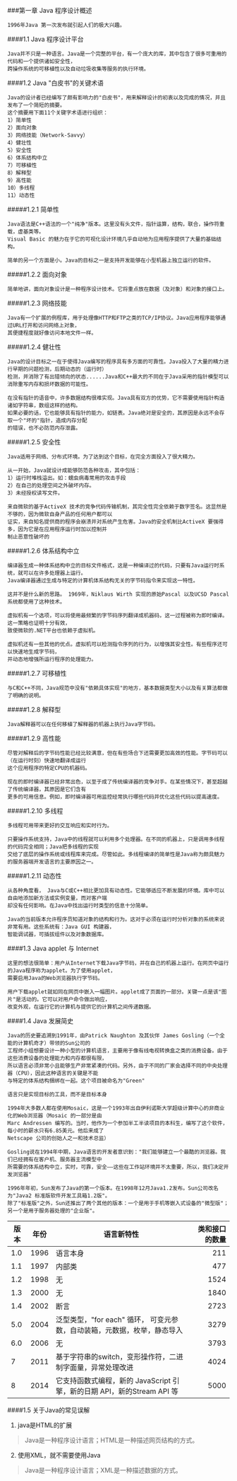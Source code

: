 ###第一章 Java 程序设计概述

    1996年Java 第一次发布就引起人们的极大兴趣。
####1.1 Java 程序设计平台

    Java并不只是一种语言。Java是一个完整的平台，有一个庞大的库，其中包含了很多可重用的代码和一个提供诸如安全性，
    跨操作系统的可移植性以及自动垃圾收集等服务的执行环境。
    
####1.2 Java "白皮书"的关键术语

    Java的设计者已经编写了颇有影响力的"白皮书"，用来解释设计的初衷以及完成的情况，并且发布了一个简短的摘要。
    这个摘要用下面11个关键字术语进行组织：
    1）简单性
    2）面向对象
    3）网络技能（Network-Savvy）
    4）健壮性
    5）安全性
    6）体系结构中立
    7）可移植性
    8）解释型
    9）高性能
    10）多线程
    11）动态性
    
#####1.2.1 简单性

    Java语法是C++语法的一个"纯净"版本。这里没有头文件，指针运算，结构，联合，操作符重载，虚基类等。
    Visual Basic 的魅力在于它的可视化设计环境几乎自动地为应用程序提供了大量的基础结构。
    
    简单的另一个方面是小。Java的目标之一是支持开发能够在小型机器上独立运行的软件。
    
#####1.2.2 面向对象

    简单地讲，面向对象设计是一种程序设计技术。它将重点放在数据（及对象）和对象的接口上。
    
#####1.2.3 网络技能

    Java有一个扩展的例程库，用于处理像HTTP和FTP之类的TCP/IP协议。Java应用程序能够通过URL打开和访问网络上对象，
    其便捷程度就好像访问本地文件一样。
    
#####1.2.4 健壮性

    Java的设计目标之一在于使得Java编写的程序具有多方面的可靠性。Java投入了大量的精力进行早期的问题检测，后期动态的（运行时）
    检测，并消除了有出错倾向的状态......Java和C++最大的不同在于Java采用的指针模型可以消除重写内存和损坏数据的可能性。
    
    在没有指针的语音中，许多数据结构很难实现。Java具有双方的优势，它不需要使用指针构造诸如字符串，数组这样的结构。
    如果必要的话，它也能够具有指针的能力，如链表。Java绝对是安全的，其原因是永远不会存取一个"坏的"指针，造成内存分配
    的错误，也不必防范内存泄露。
    
#####1.2.5 安全性

    Java适用于网络、分布式环境。为了达到这个目标，在完全方面投入了很大精力。
    
    从一开始，Java就设计成能够防范各种攻击，其中包括：
    1）运行时堆栈溢出。如：蠕虫病毒常用的攻击手段
    2）在自己的处理空间之外破坏内存。
    3）未经授权读写文件。
    
    来自微软的基于ActiveX 技术的竞争代码传输机制，其完全性完全依赖于数字签名。这显然是不够的，因为微软自身产品的任何用户都可以
    证实，来自知名提供商的程序会崩溃并对系统产生危害。Java的安全机制比ActiveX 要强得多，因为它是在应用程序运行时加以控制并
    制止恶意性破坏的
    
#####1.2.6 体系结构中立

    编译器生成一种体系结构中立的目标文件格式，这是一种编译过的代码，只要有Java运行时系统，就可以在许多处理器上运行。
    Java编译器通过生成与特定的计算机体系结构无关的字节码指令来实现这一特性。
    
    这并不是什么新的思路。 1969年，Niklaus Wirth 实现的原始Pascal 以及UCSD Pascal 系统都使用了这种技术。
    
    虚拟机有一个选项，可以将使用最频繁的字节码序列翻译成机器码，这一过程被称为即时编译。这一策略也证明十分有效，
    致使微软的.NET平台也依赖于虚拟机。
    
    虚拟机还有一些其他的优点。虚拟机可以检测指令序列的行为，以增强其安全性。有些程序还可以快速地生成字节码，
    并动态地增强所运行程序的处理能力。
    
#####1.2.7 可移植性

    与C和C++不同，Java规范中没有"依赖具体实现"的地方，基本数据类型大小以及有关算法都做了明确的说明。
    
#####1.2.8 解释型

    Java解释器可以在任何移植了解释器的机器上执行Java字节码。
    
#####1.2.9 高性能
    
    尽管对解释后的字节码性能已经比较满意，但在有些场合下还需要更加高效的性能。字节码可以（在运行时刻）快速地翻译成运行
    这个应用程序的特定CPU的机器码。
    
    现在的即时编译器已经非常出色，以至于成了传统编译器的竞争对手。在某些情况下，甚至超越了传统编译器，其原因是它们含有
    更多的可用信息。例如，即时编译器可用监控经常执行哪些代码并优化这些代码以提高速度。
  
#####1.2.10 多线程
    
    多线程可用带来更好的交互响应和实时行为。
    
    只要操作系统支持，Java中的线程就可以利用多个处理器。在不同的机器上，只是调用多线程的代码完全相同；Java把多线程的实现
    交给了底层的操作系统或线程库来完成。尽管如此。多线程编译的简单性是Java称为颇具魅力的服务器端开发语言的主要原因之一。
    
#####1.2.11 动态性

    从各种角度看， Java与C或C++相比更加具有动态性。它能够适应不断发展的环境。库中可以自由地添加新方法或实例变量，而对客户端
    却没有任何影响。在Java中找出运行时类型的信息十分简单。
    
    Java的当前版本允许程序员知道对象的结构和行为。这对于必须在运行时分析对象的系统来说非常有用。这些系统有：Java GUI 构建器，
    智能调试器，可插拔组件以及对象数据库。

####1.3 Java applet 与 Internet
    
    这里的想法很简单：用户从Internet下载Java字节码，并在自己的机器上运行。在网页中运行的Java程序称为applet。为了使用applet，
    需要启用Java的Web浏览器执行字节码。
    
    用户下载applet就如同在网页中嵌入一幅图片。applet成了页面的一部分。关键一点是该"图片"是活动的。它可以对用户命令做出响应，
    改变外观，在运行它的计算机与提供它的计算机之间传递数据。
    
####1.4 Java 发展简史

    Java的历史要追溯到1991年，由Patrick Naughton 及其伙伴 James Gosling（一个全能的计算机奇才）带领的Sun公司的
    工程师小组想要设计一种小型的计算机语言，主要用于像有线电视转换盒之类的消费设备。由于这些消费设备的处理能力和内存都很有限，
    所以语言必须非常小且能够生产非常紧凑的代码。另外，由于不同的厂家会选择不同的中央处理器（CPU），因此这种语言的关键是不能
    与特定的体系结构捆绑在一起。这个项目被命名为"Green"
    
    语言只是实现目标的工具，而不是目标本身
    
    1994年大多数人都在使用Mosaic，这是一个1993年出自伊利诺斯大学超级计算中心的非商业化的Web浏览器（Mosaic 的一部分是由
    Marc Andressen 编写的。当时，他作为一个参加半工半读项目的本科生，编写了这个软件，每小时的薪水只有6.85美元。他后来成了
    Netscape 公司的创始人之一和技术总监）
    
    Gosling说在1994年中期，Java语言的开发者意识到："我们能够建立一个最酷的浏览器。我们已经拥有在客户机、服务器主流模型中
    所需要的体系结构中立，实时，可靠，安全——这些在工作站环境并不太重要，所以，我们决定开发浏览器"
    
    1996年年初，Sun发布了Java的第一个版本。在1998年12月Java1.2发布。Sun公司改名为"Java2 标准版软件开发工具箱1.2版"。
    除了"标准版"之外，Sun还推出了两个其他的版本：一个是用于手机等嵌入式设备的"微型版"；另一个是用于服务器处理的"企业版"。
    
    
   |版本|年份|语言新特性|类和接口的数量|
   |-|-|-|-:|
   |1.0|1996|语言本身|211|
   |1.1|1997|内部类|477|
   |1.2|1998|无|1524|
   |1.3|2000|无|1840|
   |1.4|2002|断言|2723|
   |5.0|2004|泛型类型，"for each" 循环， 可变元参数，自动装箱，元数据，枚举，静态导入|3279|
   |6.0|2006|无|3793|
   |7|2011|基于字符串的switch，变形操作符，二进制字面量，异常处理改进|4024|
   |8|2014|它支持函数式编程，新的 JavaScript 引擎，新的日期 API，新的Stream API 等|5000|
   
####1.5 关于Java的常见误解
    
   1. java是HTML的扩展
   >  Java是一种程序设计语言；HTML是一种描述网页结构的方式。
   
   2. 使用XML，就不需要使用Java
   >  Java是一种程序设计语言；XML是一种描述数据的方式。